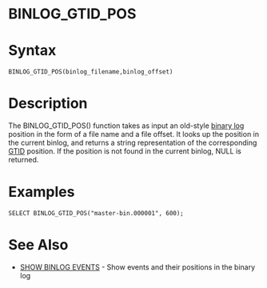 # BINLOG_GTID_POS

#

# Syntax

```
BINLOG_GTID_POS(binlog_filename,binlog_offset)
```

#

# Description

The BINLOG_GTID_POS() function takes as input an old-style [binary log](../../../../../../server-usage/programming-customizing-mariadb/stored-routines/binary-logging-of-stored-routines.md) position in the form of a file name and a file offset. It looks up the position in the current binlog, and returns a string representation of the corresponding [GTID](/kb/en/global-transaction-id/) position. If the position is not found in the current binlog, NULL is returned.

#

# Examples

```
SELECT BINLOG_GTID_POS("master-bin.000001", 600);
```

#

# See Also

* [SHOW BINLOG EVENTS](../../../administrative-sql-statements/show/show-binlog-events.md) - Show events and their positions in the binary log